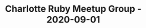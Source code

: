 ---
layout: post
title: Charlotte Ruby Meetup Group - 2020-09-01
datetime: '2020-09-01 19:00:00 -0400'
name: Charlotte Ruby Meetup Group
external_url: https://www.meetup.com/charlotte-rb/events/vtgdxrybcmbcb/
online_event: true
year_month: 2020-09
---